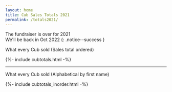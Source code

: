 ```yaml
---
layout: home
title: Cub Sales Totals 2021
permalink: /totals2021/
---
```


The fundraiser is over for 2021<br/>
We'll be back in Oct 2022
{: .notice--success }

What every Cub sold (Sales total ordered)

{%- include cubtotals.html -%}

<hr>

What every Cub sold (Alphabetical by first name)

{%- include cubtotals_inorder.html -%}
